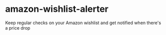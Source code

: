 # amazon-wishlist-alerter
Keep regular checks on your Amazon wishlist and get notified when there's a price drop
